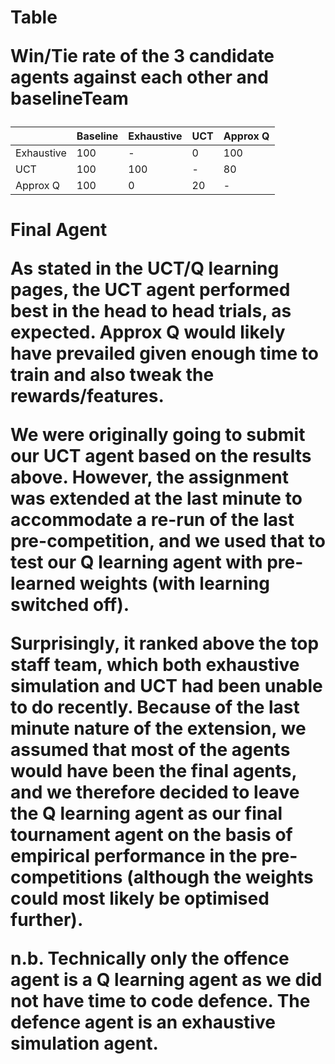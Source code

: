 <h1>Table

Win/Tie rate of the 3 candidate agents against each other and baselineTeam

|          | Baseline | Exhaustive | UCT | Approx Q |
| -------- | -------- | -------- | -------- | -------- |
| Exhaustive   | 100   | -   | 0   | 100   |
| UCT  | 100   | 100   | -   | 80   |
| Approx Q   | 100   | 0   | 20   | -   |


<h1>Final Agent

As stated in the UCT/Q learning pages, the UCT agent performed best in the head to head trials, as expected. Approx Q would likely have prevailed given enough time to train and also tweak the rewards/features.

We were originally going to submit our UCT agent based on the results above. However, the assignment was extended at the last minute to accommodate a re-run of the last pre-competition, and we used that to test our Q learning agent with pre-learned weights (with learning switched off).

Surprisingly, it ranked above the top staff team, which both exhaustive simulation and UCT had been unable to do recently. Because of the last minute nature of the extension, we assumed that most of the agents would have been the final agents, and we therefore decided to leave the Q learning agent as our final tournament agent on the basis of empirical performance in the pre-competitions (although the weights could most likely be optimised further).

n.b. Technically only the offence agent is a Q learning agent as we did not have time to code defence. The defence agent is an exhaustive simulation agent.